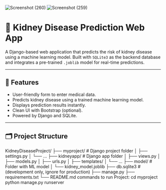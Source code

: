 ![Screenshot (260)](https://github.com/user-attachments/assets/88d0e164-a5ba-4033-8d81-2db03613fea0)
![Screenshot (259)](https://github.com/user-attachments/assets/9aa7e8ae-d97b-4e69-992a-b92e53b215f5)


# 🧠 Kidney Disease Prediction Web App

A Django-based web application that predicts the risk of kidney disease using a machine learning model. Built with `SQLite3` as the backend database and integrates a pre-trained `.joblib` model for real-time predictions.

---

## 🚀 Features

- User-friendly form to enter medical data.
- Predicts kidney disease using a trained machine learning model.
- Displays prediction results instantly.
- Clean UI with Bootstrap (optional).
- Powered by Django and SQLite.

---

## 🗂️ Project Structure
KidneyDiseaseProject/
├── myproject/ # Django project folder
│ ├── settings.py
│ └── ...
├── kidneyapp/ # Django app folder
│ ├── views.py
│ ├── models.py
│ ├── urls.py
│ ├── templates/
│ └── ...
├── model/ # Folder with ML model
│ └── kidney_model.joblib
├── db.sqlite3 # (development only, ignore for production)
├── manage.py
├── requirements.txt
└── README.md
commands to run Project:
cd myproject
python manage.py runserver
